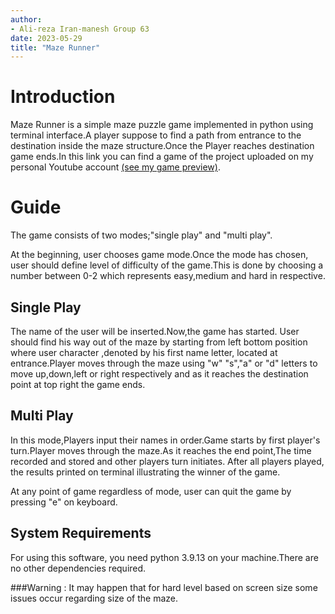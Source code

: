 ```yaml
---
author:
- Ali-reza Iran-manesh Group 63
date: 2023-05-29
title: "Maze Runner"
---
```


# Introduction

Maze Runner is a simple maze puzzle game implemented in python using
terminal interface.A player suppose to find a path from entrance to the
destination inside the maze structure.Once the Player reaches
destination game ends.In this link you can find a game of the project
uploaded on my personal Youtube account [(see my game
preview)](https://youtu.be/eIO9C72n7Go).

# Guide

The game consists of two modes;\"single play\" and \"multi play\".

At the beginning, user chooses game mode.Once the mode has chosen, user
should define level of difficulty of the game.This is done by choosing a
number between 0-2 which represents easy,medium and hard in respective.

## Single Play

The name of the user will be inserted.Now,the game has started. User
should find his way out of the maze by starting from left bottom
position where user character ,denoted by his first name letter, located
at entrance.Player moves through the maze using \"w\" \"s\",\"a\" or
\"d\" letters to move up,down,left or right respectively and as it
reaches the destination point at top right the game ends.

## Multi Play

In this mode,Players input their names in order.Game starts by first
player's turn.Player moves through the maze.As it reaches the end
point,The time recorded and stored and other players turn initiates.
After all players played, the results printed on terminal illustrating
the winner of the game.

At any point of game regardless of mode, user can quit the game by
pressing \"e\" on keyboard.

## System Requirements

For using this software, you need python 3.9.13 on your machine.There
are no other dependencies required.

###Warning : It may happen that for hard level based on screen size some
issues occur regarding size of the maze.
